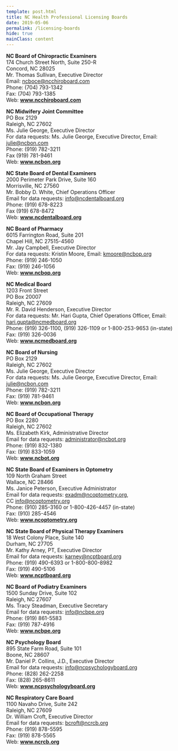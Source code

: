 ```yaml
---
template: post.html
title: NC Health Professional Licensing Boards
date: 2019-05-06
permalink: /licensing-boards
hide: true
mainClass: content
---
```

<p><strong>NC Board of Chiropractic Examiners</strong><br />
174 Church Street North, Suite 250-R<br />
Concord, NC 28025<br />
Mr. Thomas Sullivan, Executive Director<br />
Email: <a href="&#109;a&#105;l&#116;o&#x3a;n&#x63;b&#x6f;c&#x65;&#64;&#x6e;c&#x63;h&#x69;r&#x6f;b&#x6f;a&#x72;&#100;&#x2e;&#99;&#x6f;&#109;">&#110;&#99;&#x62;&#x6f;&#99;&#101;&#x40;&#x6e;&#99;&#99;&#x68;&#x69;&#114;&#111;&#x62;&#x6f;&#97;&#114;&#x64;&#x2e;&#99;&#111;&#x6d;</a><br />
Phone: (704) 793-1342<br />
Fax: (704) 793-1385<br />
Web: <strong><a href="http://www.ncchiroboard.com" target="_blank">www.ncchiroboard.com</a></strong></p>
<p><strong>NC Midwifery Joint Committee</strong><br />
PO Box 2129<br />
Raleigh, NC 27602<br />
Ms. Julie George, Executive Director<br />
For data requests: Ms. Julie George, Executive Director, Email: <a href="&#109;&#97;&#105;&#76;&#116;&#79;&#58;&#106;&#117;&#108;&#105;&#101;&#64;&#110;&#99;&#98;&#111;&#110;&#46;&#99;&#111;&#109;">julie@ncbon.com</a><br />
Phone: (919) 782-3211<br />
Fax (919) 781-9461<br />
Web: <strong><a href="http://www.ncbon.org" target="_blank">www.ncbon.org</a></strong></p>
<p><strong>NC State Board of Dental Examiners</strong><br />
2000 Perimeter Park Drive, Suite 160<br />
Morrisville, NC 27560<br />
Mr. Bobby D. White, Chief Operations Officer<br />
Email for data requests: <a href="&#x6d;&#x61;&#x69;&#x6c;&#116;&#111;&#58;&#105;nfo&#x40;&#x6e;&#x63;&#x64;&#x65;&#110;&#116;&#97;lbo&#x61;&#x72;&#x64;&#x2e;&#x6f;&#114;&#103;">&#x69;&#x6e;&#102;o&#x40;&#x6e;&#99;de&#x6e;&#x74;&#97;l&#x62;&#x6f;&#97;&#114;d&#x2e;&#x6f;&#114;g</a><br />
Phone: (919) 678-8223<br />
Fax (919) 678-8472<br />
Web: <strong><a href="http://www.ncdentalboard.org" target="_blank">www.ncdentalboard.org</a></strong></p>
<p><strong>NC Board of Pharmacy</strong><br />
6015 Farrington Road, Suite 201<br />
Chapel Hill, NC 27515-4560<br />
Mr. Jay Campbell, Executive Director<br />
For data requests: Kristin Moore, Email: <a href="m&#97;&#105;&#x6c;&#x74;&#x6f;:&#107;&#109;&#x6f;&#x6f;&#x72;e&#64;&#110;&#x63;&#x62;&#x6f;p&#46;&#111;&#114;&#x67;">k&#109;&#x6f;&#x6f;r&#101;&#x40;&#x6e;c&#98;&#x6f;&#x70;&#46;&#111;&#x72;&#x67;</a><br />
Phone: (919) 246-1050<br />
Fax: (919) 246-1056<br />
Web: <strong><a href="http://www.ncbop.org" target="_blank">www.ncbop.org</a></strong></p>
<p><strong>NC Medical Board</strong><br />
1203 Front Street<br />
PO Box 20007<br />
Raleigh, NC 27609<br />
Mr. R. David Henderson, Executive Director<br />
For data requests: Mr. Hari Gupta, Chief Operations Officer, Email: <a href="&#x6d;&#x61;&#105;l&#x74;&#x6f;&#58;ha&#x72;&#x69;&#46;g&#x75;&#x70;&#116;&#97;&#64;&#x6e;&#x63;&#109;e&#x64;&#x62;&#111;&#97;r&#x64;&#x2e;&#111;r&#x67;">har&#105;&#46;&#103;&#117;&#x70;&#x74;&#x61;&#x40;&#x6e;&#x63;&#x6d;edb&#111;&#97;&#114;&#100;&#46;&#x6f;&#x72;&#x67;</a><br />
Phone: (919) 326-1100, (919) 326-1109 or 1-800-253-9653 (in-state)<br />
Fax: (919) 326-0036<br />
Web: <strong><a href="http://www.ncmedboard.org" target="_blank">www.ncmedboard.org</a></strong></p>
<p><strong>NC Board of Nursing</strong><br />
PO Box 2129<br />
Raleigh, NC 27602<br />
Ms. Julie George, Executive Director<br />
For data requests: Ms. Julie George, Executive Director, Email: <a href="&#109;&#97;&#105;&#76;&#116;&#79;&#58;&#106;&#117;&#108;&#105;&#101;&#64;&#110;&#99;&#98;&#111;&#110;&#46;&#99;&#111;&#109;">julie@ncbon.com</a><br />
Phone: (919) 782-3211<br />
Fax: (919) 781-9461<br />
Web: <strong><a href="http://www.ncbon.org" target="_blank">www.ncbon.org</a></strong></p>
<p><strong>NC Board of Occupational Therapy</strong><br />
PO Box 2280<br />
Raleigh, NC 27602<br />
Ms. Elizabeth Kirk, Administrative Director<br />
Email for data requests: <a href="&#109;&#x61;i&#108;&#x74;o&#58;&#x61;d&#x6d;&#x69;&#110;&#x69;s&#116;&#x72;a&#116;&#x6f;r&#x40;&#x6e;&#99;&#x62;&#x6f;&#116;&#x2e;o&#114;&#x67;">ad&#109;&#105;&#x6e;&#x69;&#x73;&#x74;ra&#116;&#111;&#x72;&#x40;&#x6e;&#x63;bo&#116;&#46;&#111;&#x72;&#x67;</a><br />
Phone: (919) 832-1380<br />
Fax: (919) 833-1059<br />
Web: <strong><a href="http://www.ncbot.org" target="_blank">www.ncbot.org</a></strong></p>
<p><strong>NC State Board of Examiners in Optometry</strong><br />
109 North Graham Street<br />
Wallace, NC 28466<br />
Ms. Janice Peterson, Executive Administrator<br />
Email for data requests: <a href="&#x6d;&#97;&#105;l&#x74;&#x6f;&#58;e&#x78;&#x61;&#100;m&#64;&#x6e;&#99;&#111;p&#x74;&#x6f;&#109;e&#x74;&#x72;&#121;&#46;o&#x72;&#x67;">e&#120;&#x61;&#x64;m&#64;&#110;&#x63;&#x6f;p&#116;&#x6f;&#x6d;e&#116;&#114;&#x79;&#x2e;o&#114;&#x67;</a>, CC <a href="&#109;&#x61;i&#108;&#x74;o&#x3a;&#x69;&#110;&#x66;o&#64;&#x6e;c&#111;&#x70;&#116;&#x6f;m&#101;&#x74;r&#121;&#x2e;&#111;&#x72;&#x67;">&#105;n&#x66;o&#x40;n&#x63;o&#x70;&#116;&#x6f;&#109;&#x65;&#116;&#x72;&#121;&#46;&#111;r&#x67;</a><br />
Phone: (910) 285-3160 or 1-800-426-4457 (in-state)<br />
Fax: (910) 285-4546<br />
Web: <strong><a href="http://www.ncoptometry.org" target="_blank">www.ncoptometry.org</a></strong></p>
<p><strong>NC State Board of Physical Therapy Examiners</strong><br />
18 West Colony Place, Suite 140<br />
Durham, NC 27705<br />
Mr. Kathy Arney, PT, Executive Director<br />
Email for data requests: <a href="&#x6d;a&#x69;&#108;t&#x6f;&#58;&#x6b;&#97;r&#x6e;&#101;&#x79;&#64;n&#x63;&#112;&#x74;&#x62;o&#x61;&#114;d&#x2e;&#111;&#x72;&#103;">&#x6b;a&#x72;&#110;e&#x79;&#64;&#x6e;&#x63;p&#x74;&#98;o&#x61;&#114;&#x64;&#46;o&#x72;&#103;</a><br />
Phone: (919) 490-6393 or 1-800-800-8982<br />
Fax: (919) 490-5106<br />
Web: <strong><a href="http://www.ncptboard.org" target="_blank">www.ncptboard.org</a></strong></p>
<p><strong>NC Board of Podiatry Examiners</strong><br />
1500 Sunday Drive, Suite 102<br />
Raleigh, NC 27607<br />
Ms. Tracy Steadman, Executive Secretary<br />
Email for data requests: <a href="&#x6d;&#97;&#x69;&#x6c;t&#x6f;&#58;i&#x6e;&#102;o&#x40;&#110;&#x63;&#x62;p&#x65;&#46;o&#x72;&#103;">&#x69;&#110;&#102;o&#x40;&#x6e;&#99;b&#x70;&#x65;&#46;o&#x72;&#x67;</a><br />
Phone: (919) 861-5583<br />
Fax: (919) 787-4916<br />
Web: <strong><a href="http://www.ncbpe.org" target="_blank">www.ncbpe.org</a></strong></p>
<p><strong>NC Psychology Board</strong><br />
895 State Farm Road, Suite 101<br />
Boone, NC 28607<br />
Mr. Daniel P. Collins, J.D., Executive Director<br />
Email for data requests: <a href="mail&#116;&#111;&#58;&#105;&#110;&#x66;&#x6f;&#x40;&#x6e;&#x63;&#x70;&#x73;ycho&#108;&#111;&#103;&#121;&#98;&#x6f;&#x61;&#x72;&#x64;&#x2e;&#x6f;&#x72;&#x67;">&#105;&#x6e;f&#111;&#x40;&#110;&#x63;p&#115;&#x79;c&#x68;&#x6f;&#108;&#x6f;g&#121;&#x62;o&#x61;&#x72;&#100;&#x2e;o&#114;&#x67;</a><br />
Phone: (828) 262-2258<br />
Fax: (828) 265-8611<br />
Web: <strong><a href="http://www.ncpsychologyboard.org" target="_blank">www.ncpsychologyboard.org</a></strong></p>
<p><strong>NC Respiratory Care Board</strong><br />
1100 Navaho Drive, Suite 242<br />
Raleigh, NC 27609<br />
Dr. William Croft, Executive Director<br />
Email for data requests: <a href="ma&#105;&#108;&#116;&#x6f;&#x3a;&#x62;&#x63;&#x72;of&#116;&#64;&#110;&#x63;&#x72;&#x63;&#x62;&#x2e;or&#103;">&#x62;&#x63;&#x72;&#x6f;&#x66;&#x74;&#x40;&#x6e;&#99;&#114;&#99;&#98;&#46;&#111;&#114;g</a><br />
Phone: (919) 878-5595<br />
Fax: (919) 878-5565<br />
Web: <strong><a href="http://www.ncrcb.org" target="_blank">www.ncrcb.org</a></strong></p>
